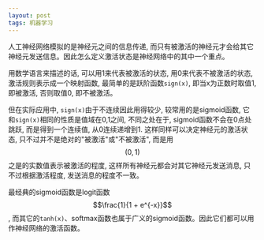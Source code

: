 ```yaml
---
layout: post
tags: 机器学习
---
```


人工神经网络模拟的是神经元之间的信息传递, 而只有被激活的神经元才会给其它神经元发送信息。因此怎么定义激活状态是神经网络中的其中一个重点。

用数学语言来描述的话, 可以用1来代表被激活的状态, 用0来代表不被激活的状态, 激活规则表示成一个映射函数, 最简单的是跃阶函数```sign(x)```, 即当x为正数时取值1, 即被激活, 否则取值0, 即不被激活。

但在实际应用中, ```sign(x)```由于不连续因此用得较少, 较常用的是sigmoid函数, 它和```sign(x)```相同的性质是值域在0,1之间, 不同之处在于, sigmoid函数不会在0点处跳跃, 而是得到一个连续值, 从0连续递增到1. 这样同样可以决定神经元的激活状态, 只不过并不是绝对的"被激活"或"不被激活", 而是用$$(0, 1)$$之是的实数值表示被激活的程度, 这样所有神经元都会对其它神经元发送消息, 只不过根据激活程度, 发送消息的程度不一致。

最经典的sigmoid函数是logit函数$$\frac{1}{1 + e^{-x}}$$, 而其它的```tanh(x)```、softmax函数也属于广义的sigmoid函数。因此它们都可以用作神经网络的激活函数。
